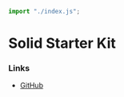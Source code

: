 ```js script
import "./index.js";
```

# Solid Starter Kit

<my-counter></my-counter>

### Links

- [GitHub](https://github.com/ryansolid/solid)
